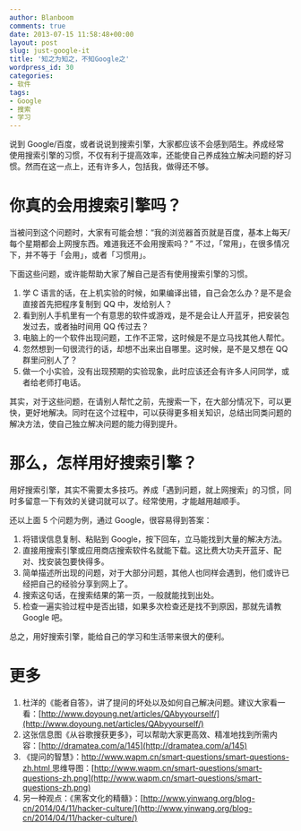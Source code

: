 ```yaml
---
author: Blanboom
comments: true
date: 2013-07-15 11:58:48+00:00
layout: post
slug: just-google-it
title: '知之为知之，不知Google之'
wordpress_id: 30
categories:
- 软件
tags:
- Google
- 搜索
- 学习
---
```


说到 Google/百度，或者说说到搜索引擎，大家都应该不会感到陌生。养成经常使用搜索引擎的习惯，不仅有利于提高效率，还能使自己养成独立解决问题的好习惯。然而在这一点上，还有许多人，包括我，做得还不够。


# 你真的会用搜索引擎吗？


当被问到这个问题时，大家有可能会想：“我的浏览器首页就是百度，基本上每天/每个星期都会上网搜东西。难道我还不会用搜索吗？” 不过，「常用」，在很多情况下，并不等于「会用」，或者「习惯用」。
<!-- more -->
下面这些问题，或许能帮助大家了解自己是否有使用搜索引擎的习惯。

  1. 学 C 语言的话，在上机实验的时候，如果编译出错，自己会怎么办？是不是会直接首先把程序复制到 QQ 中，发给别人？
  2. 看到别人手机里有一个有意思的软件或游戏，是不是会让人开蓝牙，把安装包发过去，或者抽时间用 QQ 传过去？
  3. 电脑上的一个软件出现问题，工作不正常，这时候是不是立马找其他人帮忙。
  4. 忽然想到一句很流行的话，却想不出来出自哪里。这时候，是不是又想在 QQ 群里问别人了？
  5. 做一个小实验，没有出现预期的实验现象，此时应该还会有许多人问同学，或者给老师打电话。

其实，对于这些问题，在请别人帮忙之前，先搜索一下，在大部分情况下，可以更快，更好地解决。同时在这个过程中，可以获得更多相关知识，总结出同类问题的解决方法，使自己独立解决问题的能力得到提升。


# 那么，怎样用好搜索引擎？


用好搜索引擎，其实不需要太多技巧。养成「遇到问题，就上网搜索」的习惯，同时多留意一下有效的关键词就可以了。经常使用，才能越用越顺手。

还以上面 5 个问题为例，通过 Google，很容易得到答案：
	
  1. 将错误信息复制、粘贴到 Google，按下回车，立马能找到大量的解决方法。
  2. 直接用搜索引擎或应用商店搜索软件名就能下载。这比费大功夫开蓝牙、配对、找安装包要快得多。
  3. 简单描述所出现的问题，对于大部分问题，其他人也同样会遇到，他们或许已经把自己的经验分享到网上了。
  4. 搜索这句话，在搜索结果的第一页，一般就能找到出处。
  5. 检查一遍实验过程中是否出错，如果多次检查还是找不到原因，那就先请教 Google 吧。

总之，用好搜索引擎，能给自己的学习和生活带来很大的便利。


# 更多





	
  1. 杜洋的《能者自答》，讲了提问的坏处以及如何自己解决问题。建议大家看一看：[http://www.doyoung.net/articles/QAbyyourself/](http://www.doyoung.net/articles/QAbyyourself/)
  2. 这张信息图《从谷歌搜获更多》，可以帮助大家更高效、精准地找到所需内容：[http://dramatea.com/a/145](http://dramatea.com/a/145)	
  3. 《提问的智慧》：[http://www.wapm.cn/smart-questions/smart-questions-zh.html ](http://www.wapm.cn/smart-questions/smart-questions-zh.html)思维导图：[http://www.wapm.cn/smart-questions/smart-questions-zh.png](http://www.wapm.cn/smart-questions/smart-questions-zh.png)
  4. 另一种观点：《黑客文化的精髓》：[http://www.yinwang.org/blog-cn/2014/04/11/hacker-culture/](http://www.yinwang.org/blog-cn/2014/04/11/hacker-culture/)


